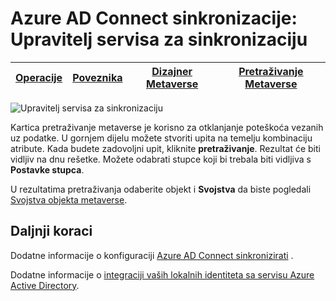 <properties
    pageTitle="Azure AD Connect sinkronizacije: Upravitelj sinkronizacije servisa korisničkog Sučelja | Microsoft Azure"
    description="Objašnjenje karticu pretraživanje Metaverse u Upravitelj servisa sinkronizacije za Azure AD Connect."
    services="active-directory"
    documentationCenter=""
    authors="andkjell"
    manager="femila"
    editor=""/>

<tags
    ms.service="active-directory"
    ms.workload="identity"
    ms.tgt_pltfrm="na"
    ms.devlang="na"
    ms.topic="article"
    ms.date="09/07/2016"
    ms.author="billmath"/>


# <a name="azure-ad-connect-sync-synchronization-service-manager"></a>Azure AD Connect sinkronizacije: Upravitelj servisa za sinkronizaciju

[Operacije](active-directory-aadconnectsync-service-manager-ui-operations.md) | [Poveznika](active-directory-aadconnectsync-service-manager-ui-connectors.md) | [Dizajner Metaverse](active-directory-aadconnectsync-service-manager-ui-mvdesigner.md) | [Pretraživanje Metaverse](active-directory-aadconnectsync-service-manager-ui-mvsearch.md)
--- | --- | --- | ---

![Upravitelj servisa za sinkronizaciju](./media/active-directory-aadconnectsync-service-manager-ui/mvsearch.png)

Kartica pretraživanje metaverse je korisno za otklanjanje poteškoća vezanih uz podatke. U gornjem dijelu možete stvoriti upita na temelju kombinaciju atribute. Kada budete zadovoljni upit, kliknite **pretraživanje**. Rezultat će biti vidljiv na dnu rešetke. Možete odabrati stupce koji bi trebala biti vidljiva s **Postavke stupca**.

U rezultatima pretraživanja odaberite objekt i **Svojstva** da biste pogledali [Svojstva objekta metaverse](active-directory-aadconnectsync-service-manager-ui-connectors.md#metaverse-object-properties).

## <a name="next-steps"></a>Daljnji koraci
Dodatne informacije o konfiguraciji [Azure AD Connect sinkronizirati](active-directory-aadconnectsync-whatis.md) .

Dodatne informacije o [integraciji vaših lokalnih identiteta sa servisu Azure Active Directory](active-directory-aadconnect.md).
